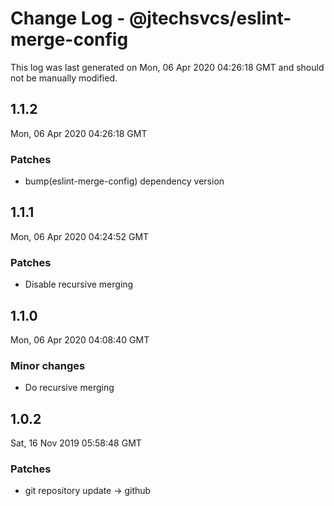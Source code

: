 # Change Log - @jtechsvcs/eslint-merge-config

This log was last generated on Mon, 06 Apr 2020 04:26:18 GMT and should not be manually modified.

## 1.1.2
Mon, 06 Apr 2020 04:26:18 GMT

### Patches

- bump(eslint-merge-config) dependency version

## 1.1.1
Mon, 06 Apr 2020 04:24:52 GMT

### Patches

- Disable recursive merging

## 1.1.0
Mon, 06 Apr 2020 04:08:40 GMT

### Minor changes

- Do recursive merging

## 1.0.2
Sat, 16 Nov 2019 05:58:48 GMT

### Patches

- git repository update -> github

